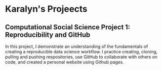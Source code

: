 # Karalyn's Projeects

## Computational Social Science Project 1: Reproducibility and GitHub

In this project, I demonstrate an understanding of the fundamentals of creating a reproducible data
science workflow. I practice creating, cloning, pulling and pushing respositories, use GitHub to collaborate with others on 
code, and created a personal website using Github pages. 
